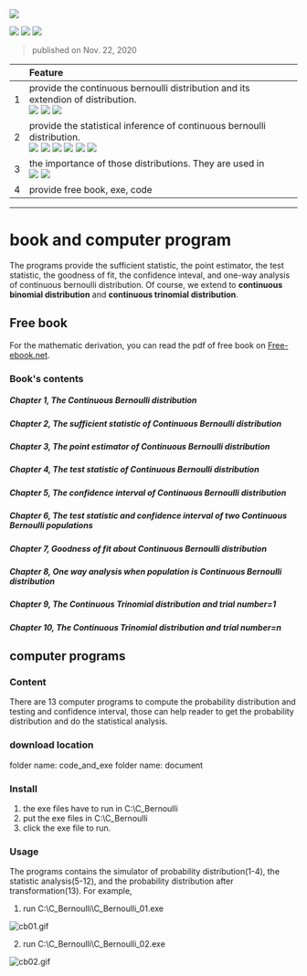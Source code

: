 ![](https://i.loli.net/2020/11/24/V135WLJrsKMUn8H.jpg)

![](https://img.shields.io/github/forks/meiyulee/continuous_Bernoulli)  ![](https://img.shields.io/github/v/release/meiyulee/continuous_bernoulli?include_prereleases) ![](https://img.shields.io/badge/book-free-green)

> published on Nov. 22, 2020

|        |      Feature         | 
| ------------- |:--------------|
| 1      | provide the continuous bernoulli distribution and its extendion of distribution. <br> ![](https://img.shields.io/static/v1?label=distribution&message=continuous_bernoulli&color=yellow)  ![](https://img.shields.io/static/v1?label=distribution&message=continuous_binomial&color=yellow)  ![](https://img.shields.io/static/v1?label=distribution&message=continuous_trinomial&color=yellow) | 
| 2      | provide the statistical inference of continuous bernoulli distribution. <br> ![](https://img.shields.io/static/v1?label=statistics&message=sufficient_statistic&color=yellow)  ![](https://img.shields.io/static/v1?label=statistics&message=test_statistic&color=yellow)  ![](https://img.shields.io/static/v1?label=statistics&message=confidence_interval&color=yellow)  ![](https://img.shields.io/static/v1?label=statistics&message=goodness_of_fit&color=yellow)  ![](https://img.shields.io/static/v1?label=statistics&message=point_estimator&color=yellow) ![](https://img.shields.io/static/v1?label=statistics&message=one-way&color=yellow)  | 
| 3      | the importance of those distributions. They are used in <br>  ![](https://img.shields.io/static/v1?label=application&message=deep_learning&color=9cf)  ![](https://img.shields.io/static/v1?label=application&message=variational_autoencoder&color=9cf)  |
| 4      | provide free book, exe, code|

*****
# book and computer program

The programs provide the sufficient statistic, the point estimator, the test statistic, the goodness of fit, the confidence inteval, and one-way analysis of continuous bernoulli distribution. Of course, we extend to **continuous binomial distribution** and **continuous trinomial distribution**.

## Free book

For the mathematic derivation, you can read the pdf of free book on [Free-ebook.net](https://www.free-ebooks.net/computer-sciences-textbooks/Continuous-Bernoulli-distribution-simulator-and-test-statistic). 

### Book's contents
##### Chapter 1, The Continuous Bernoulli distribution
##### Chapter 2, The sufficient statistic of Continuous Bernoulli distribution
##### Chapter 3, The point estimator of Continuous Bernoulli distribution
##### Chapter 4, The test statistic of Continuous Bernoulli distribution
##### Chapter 5, The confidence interval of Continuous Bernoulli distribution
##### Chapter 6, The test statistic and confidence interval of two Continuous Bernoulli populations
##### Chapter 7, Goodness of fit about Continuous Bernoulli distribution
##### Chapter 8, One way analysis when population is Continuous Bernoulli distribution
##### Chapter 9, The Continuous Trinomial distribution and trial number=1
##### Chapter 10, The Continuous Trinomial distribution and trial number=n

## computer programs

### Content

There are 13 computer programs to compute the probability distribution and testing and confidence interval, those can help reader to get the probability distribution and do the statistical analysis. 

### download location
folder name: code_and_exe
folder name: document

### Install
1. the exe files have to run in C:\C_Bernoulli
2. put the exe files in C:\C_Bernoulli
3. click the exe file to run.

### Usage
The programs contains the simulator of probability distribution(1-4), the statistic analysis(5-12), and the probability distribution after transformation(13). For example,

1. run C:\C_Bernoulli\C_Bernoulli_01.exe

![cb01.gif](https://i.loli.net/2020/11/24/aT6fOhkuydSHGRn.gif)

2. run C:\C_Bernoulli\C_Bernoulli_02.exe

![cb02.gif](https://i.loli.net/2020/11/24/GD6VCT1XWitylxN.gif)



